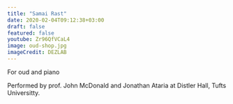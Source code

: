 ```yaml
---
title: "Samai Rast"
date: 2020-02-04T09:12:38+03:00
draft: false
featured: false
youtube: Zr96QfVCaL4
image: oud-shop.jpg
imageCredit: DEZLAB
---
```

For oud and piano
<!--more-->
Performed by prof. John McDonald and Jonathan Ataria at Distler Hall, Tufts Universitty.

